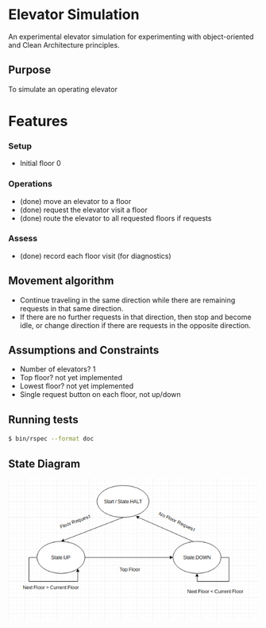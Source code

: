 # Elevator Simulation

An experimental elevator simulation for experimenting with object-oriented and Clean Architecture principles.

## Purpose

To simulate an operating elevator

# Features

### Setup

* Initial floor 0

### Operations

* (done) move an elevator to a floor
* (done) request the elevator visit a floor
* (done) route the elevator to all requested floors if requests

### Assess

* (done) record each floor visit (for diagnostics)

## Movement algorithm

* Continue traveling in the same direction while there are remaining requests in that same direction.
* If there are no further requests in that direction, then stop and become idle, or change direction if there are requests in the opposite direction.

## Assumptions and Constraints

* Number of elevators? 1
* Top floor? not yet implemented
* Lowest floor? not yet implemented
* Single request button on each floor, not up/down

## Running tests

```sh
$ bin/rspec --format doc
```

## State Diagram

![State](images/Elevator-State-Diagram.png)
